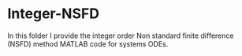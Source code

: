 # Integer-NSFD
In this folder I provide the integer order Non standard finite difference (NSFD) method MATLAB code for systems ODEs. 
